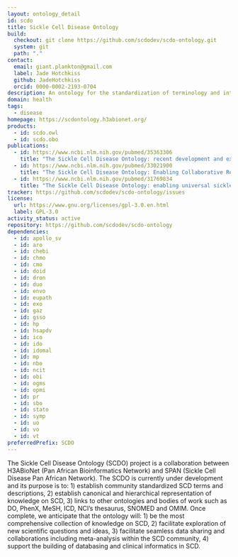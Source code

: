 ```yaml
---
layout: ontology_detail
id: scdo
title: Sickle Cell Disease Ontology
build:
  checkout: git clone https://github.com/scdodev/scdo-ontology.git
  system: git
  path: "."
contact:
  email: giant.plankton@gmail.com
  label: Jade Hotchkiss
  github: JadeHotchkiss
  orcid: 0000-0002-2193-0704
description: An ontology for the standardization of terminology and integration of knowledge about Sickle Cell Disease.
domain: health
tags:
  - disease
homepage: https://scdontology.h3abionet.org/
products:
  - id: scdo.owl
  - id: scdo.obo
publications:
  - id: https://www.ncbi.nlm.nih.gov/pubmed/35363306
    title: "The Sickle Cell Disease Ontology: recent development and expansion of the universal sickle cell knowledge representation."
  - id: https://www.ncbi.nlm.nih.gov/pubmed/33021900
    title: "The Sickle Cell Disease Ontology: Enabling Collaborative Research and Co-Designing of New Planetary Health Applications."
  - id: https://www.ncbi.nlm.nih.gov/pubmed/31769834
    title: "The Sickle Cell Disease Ontology: enabling universal sickle cell-based knowledge representation."
tracker: https://github.com/scdodev/scdo-ontology/issues
license:
  url: https://www.gnu.org/licenses/gpl-3.0.en.html
  label: GPL-3.0
activity_status: active
repository: https://github.com/scdodev/scdo-ontology
dependencies:
  - id: apollo_sv
  - id: aro
  - id: chebi
  - id: chmo
  - id: cmo
  - id: doid
  - id: dron
  - id: duo
  - id: envo
  - id: eupath
  - id: exo
  - id: gaz
  - id: gsso
  - id: hp
  - id: hsapdv
  - id: ico
  - id: ido
  - id: idomal
  - id: mp
  - id: nbo
  - id: ncit
  - id: obi
  - id: ogms
  - id: opmi
  - id: pr
  - id: sbo
  - id: stato
  - id: symp
  - id: uo
  - id: vo
  - id: vt
preferredPrefix: SCDO
---
```


The Sickle Cell Disease Ontology (SCDO) project is a collaboration between H3ABioNet (Pan African Bioinformatics Network) and SPAN (Sickle Cell Disease Pan African Network). The SCDO is currently under development and its purpose is to: 1) establish community standardized SCD terms and descriptions, 2) establish canonical and hierarchical representation of knowledge on SCD, 3) links to other ontologies and bodies of work such as DO, PhenX, MeSH, ICD, NCI’s thesaurus, SNOMED and OMIM. Once complete, we anticipate that the ontology will: 1) be the most comprehensive collection of knowledge on SCD, 2) facilitate exploration of new scientific questions and ideas, 3) facilitate seamless data sharing and collaborations including meta-analysis within the SCD community, 4) support the building of databasing and clinical informatics in SCD.
